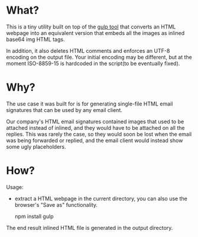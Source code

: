 # What?

This is a tiny utility built on top of the [gulp tool](http://gulpjs.com/) that
converts an HTML webpage into an equivalent version that embeds all the images
as inlined base64 img HTML tags.

In addition, it also deletes HTML comments and enforces an UTF-8 encoding on the
output file. Your initial encoding may be different, but at the moment
ISO-8859-15 is hardcoded in the script(to be eventually fixed).

# Why?

The use case it was built for is for generating single-file HTML email
signatures that can be used by any email client.

Our company's HTML email signatures contained images that used to be attached
instead of inlined, and they would have to be attached on all the replies. This
was rarely the case, so they would soon be lost when the email was being
forwarded or replied, and the email client would instead show some ugly
placeholders.

# How?

Usage:
- extract a HTML webpage in the current directory, you can also use the
  browser's "Save as" functionality.

    npm install
    gulp

The end result inlined HTML file is generated in the output directory.
